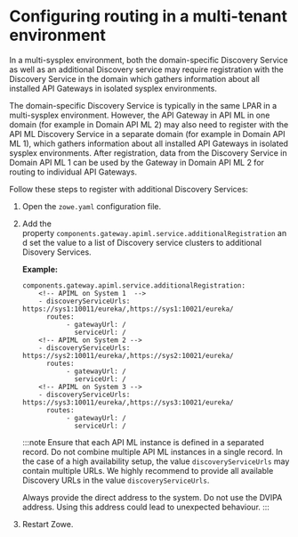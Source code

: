 # Configuring routing in a multi-tenant environment

In a multi-sysplex environment, both the domain-specific Discovery Service as well as an additional Discovery service may require registration with the Discovery Service in the domain which gathers information about all installed API Gateways in isolated sysplex environments. 

The domain-specific Discovery Service is typically in the same LPAR in a multi-sysplex environment. However, the API Gateway in API ML in one domain (for example in Domain API ML 2) may also need to register with the API ML Discovery Service in a separate domain (for example in Domain API ML 1), which gathers information about all installed API Gateways in isolated sysplex environments. After registration, data from the Discovery Service in Domain API ML 1 can be used by the Gateway in Domain API ML 2 for routing to individual API Gateways.

Follow these steps to register with additional Discovery Services:

1. Open the `zowe.yaml` configuration file.
2. Add the property `components.gateway.apiml.service.additionalRegistration` and set the value to a list of Discovery service clusters to additional Disovery Services.

   **Example:**
   ```
   components.gateway.apiml.service.additionalRegistration: 
       <!-- APIML on System 1  -->
       - discoveryServiceUrls: https://sys1:10011/eureka/,https://sys1:10021/eureka/ 
         routes:
              - gatewayUrl: /
                serviceUrl: /
       <!-- APIML on System 2 -->
       - discoveryServiceUrls: https://sys2:10011/eureka/,https://sys2:10021/eureka/
         routes:
              - gatewayUrl: /
                serviceUrl: /
       <!-- APIML on System 3 -->
       - discoveryServiceUrls: https://sys3:10011/eureka/,https://sys3:10021/eureka/ 
         routes:
              - gatewayUrl: /
                serviceUrl: /
    ```

   :::note
     Ensure that each API ML instance is defined in a separated record. Do not combine multiple API ML instances in a
     single record. In the case of a high availability setup, the value `discoveryServiceUrls` may contain multiple URLs.
     We highly recommend to provide all available Discovery URLs in the value `discoveryServiceUrls`.

     Always provide the direct address to the system. Do not use the DVIPA address. Using this address could lead to unexpected behaviour.
   :::

3. Restart Zowe.
